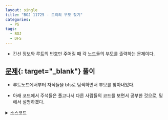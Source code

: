 ```yaml
---
layout: single
title: "BOJ 11725 - 트리의 부모 찾기"
categories:
  - PS
tags:
  - BOJ
  - DFS
---
```

- 간선 정보와 루트의 번호만 주어질 때 각 노드들의 부모를 출력하는 문제이다.

## [문제](https://www.acmicpc.net/problem/11725){: target="_blank"} 풀이
- 루트노드에서부터 자식들을 bfs로 탐색하면서 부모를 찾아내었다.

- 아래 코드에서 주석들은 풀고나서 다른 사람들의 코드를 보면서 공부한 것으로, 밑에서 설명하겠다.

<details markdown="1">
<summary>소스코드</summary>
```cpp
#include<cstdio>
#include<vector>
#include<deque>
#include<utility>
using namespace std;
typedef pair<int, int> pii;

int main()
{
	int n;
	scanf("%d", &n);
	vector<int> p(n+1, 0);
	p[1]=1;
	deque<pii> d;
	for(int i=0;i<n-1;i++){
		int a, b;
		scanf("%d %d", &a, &b);
		if(p[a]) p[b]=a;
		else if(p[b]) p[a]=b;
		else d.push_back({a, b});
	}
	
	// while(!d.empty()){		//TLE
	// 	deque<pii> d2;
	// 	d2.swap(d);
	// 	for(int i=0;i<d2.size();i++){
	// 		int a=d2[i].first, b=d2[i].second;
	// 		if(p[a]) p[b]=a;
	// 		else if(p[b]) p[a]=b;
	// 		else d.push_back({a, b});
	// 	}
	// }
	while(!d.empty()){		//40ms
        deque<pii> r;
        r.swap(d);
        while(!r.empty()){
            int a=r.front().first,b=r.front().second;r.pop_front();
            if(p[a])p[b]=a;
            else if(p[b])p[a]=b;
            else d.push_front({a,b});
        }
    }
	
	for(int i=2;i<=n;i++) printf("%d\n", p[i]);
	return 0;
}

// #include<cstdio>
// #include<vector>
// #include<queue>
// #include<algorithm>
// #include<utility>
// using namespace std;
// typedef vector<int> vi;
// typedef pair<int, int> pii;

// int main()
// {
// 	int n;
// 	scanf("%d", &n);
// 	vi p(n+1), v(n+1, 0);
// 	vector<pii> e;
// 	for(int i=1;i<n;i++){
// 		int s, z;
// 		scanf("%d %d", &s, &z);
// 		e.push_back(make_pair(s, z));
// 		e.push_back(make_pair(z, s));
// 	}
// 	sort(e.begin(), e.end());
// 	queue<int> q;
// 	auto lb=lower_bound(e.begin(), e.end(), make_pair(1, 1)), ub=upper_bound(e.begin(), e.end(), make_pair(1, n));
// 	v[1]=1;
// 	for(auto it=lb;it!=ub;++it){
// 		p[it->second]=it->first;
// 		q.push(it->second);
// 		v[it->second]=1;
// 	}
// 	while(!q.empty()){
// 		int cur=q.front(), f=1;
// 		lb=lower_bound(e.begin(), e.end(), make_pair(cur, 1)), ub=upper_bound(e.begin(), e.end(), make_pair(cur, n));
// 		for(auto it=lb;it!=ub;++it){
// 			if(v[it->second]==0){
// 				p[it->second]=it->first;
// 				q.push(it->second);
// 				f=0;
// 				v[it->second]=1;
// 			}
// 		}
// 		if(f) q.pop();
// 	}
// 	for(int i=2;i<=n;i++) printf("%d\n", p[i]);
// 	return 0;
// }
```
</details>

## 풀고나서
- 내가 처음 제출한 코드는 맨아래 전부 주석처리된 부분으로, 위의 문제 풀이대로 푼 것이다. 풀고나서 [isbidip님의 코드](https://www.acmicpc.net/source/16667572){: target="_blank"}를 봤는데 나보다 훨씬 깔끔하고 시간도 적게 들어서 이해한대로 다시 코딩해서 제출했다. 근데 TLE가 떴었다.  보이는 차이는 deque에서 push_front와 push_back의 차이밖에 없었기 때문에 [질문](https://www.acmicpc.net/board/view/59175){: target="_blank"}을 올렸고, 이건 저 함수들의 실행시간 차이가 아니라 deque가 뒤집히냐 아니냐의 차이였다. TC중에 일자 트리에서 간선이 양끝에서부터 번갈아가며 주어지는 테스트케이스가 많았나보다.  어쨌든 따지고보면 둘 다 O(N^2)이기 떄문에 원래는 TLE가 나야해서 [데이터 추가](https://www.acmicpc.net/board/view/59187){: target="_blank"}가 요청되었고 현재 내 맨 처음 코드와 두 번째 코드는 재채점 중이다. 첫 번째는 O(NlgN)이기 때문에 맞을거고 두 번째는 아마 틀렸다고 뜰 것 같다.

- 루트가 주어지기 때문에 루트에서 dfs만 돌려도 다 구할 수 있다. 괜히 어렵게 생각했다. ([djm03178님의 코드](https://www.acmicpc.net/source/23814163){: target="_blank"}를 보고 깨달음을 얻었다.)

- 코드는 깔끔한 게 최고인 것 같다. 앞으로 bits/stdc++.h헤더하고 iostream을 사용해야겠다.